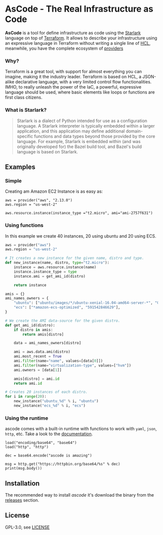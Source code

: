 # AsCode - The Real Infrastructure as Code

**AsCode** is a tool for define infrastructure as code using the [Starlark](https://github.com/google/starlark-go/blob/master/doc/spec.md) language on top of [Terraform](https://github.com/hashicorp/terraform). It allows to describe your infrastructure using an expressive language in Terraform without writing a single line of [HCL](https://www.terraform.io/docs/configuration/syntax.html), meanwhile, you have the complete ecosystem of [providers](https://www.terraform.io/docs/providers/index.html)

### Why?

Terraform is a great tool, with support for almost everything you can imagine, making it the industry leader. Terraform is based on HCL, a JSON-alike declarative language, with a very limited control flow functionalities. IMHO, to really unleash the power of the IaC, a powerful, expressive language should be used, where basic elements like loops or functions are first class citizens.


### What is Starlark?

> Starlark is a dialect of Python intended for use as a configuration language. A Starlark interpreter is typically embedded within a larger application, and this application may define additional domain-specific functions and data types beyond those provided by the core language. For example, Starlark is embedded within (and was originally developed for) the Bazel build tool, and Bazel's build language is based on Starlark.

## Examples

### Simple

Creating am Amazon EC2 Instance is as easy as:

```pyhon
aws = provider("aws", "2.13.0")
aws.region = "us-west-2"

aws.resource.instance(instance_type ="t2.micro", ami="ami-2757f631")
```
### Using functions

In this example we create 40 instances, 20 using ubuntu and 20 using ECS.

```python
aws = provider("aws")
aws.region = "us-west-2"

# It creates a new instance for the given name, distro and type.
def new_instance(name, distro, type="t2.micro"):
    instance = aws.resource.instance(name)
    instance.instance_type = type
    instance.ami = get_ami_id(distro)

    return instance

amis = {}
ami_names_owners = {
    "ubuntu": ["ubuntu/images/*/ubuntu-xenial-16.04-amd64-server-*", "099720109477"],
    "ecs": ["*amazon-ecs-optimized", "591542846629"],
}

# We create the AMI data-source for the given distro.
def get_ami_id(distro):
    if distro in amis:
        return amis[distro]

    data = ami_names_owners[distro]

    ami = aws.data.ami(distro)
    ami.most_recent = True
    ami.filter(name="name", values=[data[0]])
    ami.filter(name="virtualization-type", values=["hvm"])
    ami.owners = [data[1]]

    amis[distro] = ami.id
    return ami.id

# Creates 20 instances of each distro.
for i in range(20):
    new_instance("ubuntu_%d" % i, "ubuntu")
    new_instance("ecs_%d" % i, "ecs")
 ```

### Using the runtime

ascode comes with a built-in runtime with functions to work with `yaml`, `json`, `http`, etc. Take a look to the [documentation](/_documentation/runtime).

```
load("encoding/base64", "base64")
load("http", "http")

dec = base64.encode("ascode is amazing")

msg = http.get("https://httpbin.org/base64/%s" % dec)
print(msg.body())
```


## Installation

The recommended way to install *ascode* it's download the binary from the [releases](https://github.com/mcuadros/ascode/releases) section.


## License

GPL-3.0, see [LICENSE](LICENSE)
